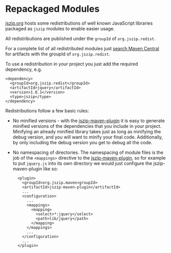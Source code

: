 <!--
   Copyright 2011-2012 Stephen Connolly.

   Licensed under the Apache License, Version 2.0 (the "License");
   you may not use this file except in compliance with the License.
   You may obtain a copy of the License at

       http://www.apache.org/licenses/LICENSE-2.0

   Unless required by applicable law or agreed to in writing, software
   distributed under the License is distributed on an "AS IS" BASIS,
   WITHOUT WARRANTIES OR CONDITIONS OF ANY KIND, either express or implied.
   See the License for the specific language governing permissions and
   limitations under the License.
-->
# Repackaged Modules

[jszip.org][1] hosts some redistributions of well known JavaScript libraries
packaged as `jszip` modules to enable easier usage.

All redistributions are published under the `groupId` of `org.jszip.redist`.

For a complete list of all redistributed modules just [search Maven Central][2]
for artifacts with the groupId of `org.jszip.redist`.

To use a redistribution in your project you just add the required dependency, 
e.g.

    <dependency>
      <groupId>org.jszip.redist</groupId>
      <artifactId>jquery</artifactId>
      <version>1.8.1</version>
      <type>jszip</type>
    </dependency>

Redistributions follow a few basic rules:

* No minified versions - with the [jszip-maven-plugin][3] it is easy to generate
  minified versions of the dependencies that you include in your project.
  Minifying an already minified library takes just as long as minifying the
  debug version, and you will want to minify your final code. Additionally,
  by only including the debug version you get to debug all the code.

* No namespacing of directories. The namespacing of module files is the
  job of the `<mappings>` directive to the [jszip-maven-plugin][3], so for example
  to put `jquery.js` into its own directory we would just configure
  the jszip-maven-plugin like so:

        <plugin>
          <groupId>org.jszip.maven<groupId>
          <artifactId>jszip-maven-plugin</artifactId>
          ...
          <configuration>
            ...
            <mappings>
              <mapping>
                <select>*:jquery</select>
                <path>lib/jquery</path>
              </mapping>
            </mappings>
            ...
          </configuration>
          ...
        </plugin>


  [1]: http://jszip.org/
  [2]: http://search.maven.org/#search%7Cga%7C1%7Cg%3A%22org.jszip.redist%22
  [3]: http://jszip.org/jszip-maven-plugin/
